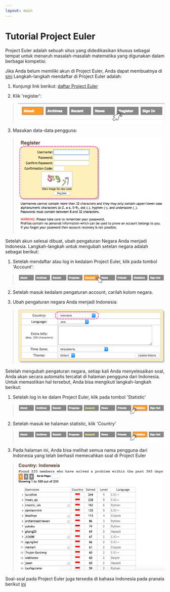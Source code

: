 ```yaml
---
layout: main
---
```


# Tutorial Project Euler

Project Euler adalah sebuah situs yang didedikasikan khusus sebagai tempat untuk menaruh masalah-masalah matematika yang digunakan dalam berbagai kompetisi.
 
Jika Anda belum memiliki akun di Project Euler, Anda dapat membuatnya di [sini](https://projecteuler.net/register)
Langkah-langkah mendaftar di Project Euler adalah:
  
  1. Kunjungi link berikut: [daftar Project Euler](https://projecteuler.net/register)
  
  2. Klik 'register':
  
  > ![Alt](/besutkode/img/tutspe/klikreg.png "klik pada tombol register")
  
  3. Masukan data-data pengguna:
  
  > ![Alt](/besutkode/img/tutspe/regis.png "masukan data pengguna")
 
Setelah akun selesai dibuat, ubah pengaturan Negara Anda menjadi Indonesia.
Langkah-langkah untuk mengubah setelan negara adalah sebagai berikut:
  
  1. Setelah mendaftar atau log in kedalam Project Euler, klik pada tombol 'Account':
  
  > ![Alt](/besutkode/img/tutspe/klikacc.png "klik pada tombol account")
  
  2. Setelah masuk kedalam pengaturan account, carilah kolom negara.
  
  3. Ubah pengaturan negara Anda menjadi Indonesia:
  
  > ![Alt](/besutkode/img/tutspe/changeindo.png "ubah pengaturan negara")
 
Setelah mengubah pengaturan negara, setiap kali Anda menyelesaikan soal, Anda akan secara automatis tercatat di halaman pengguna dari Indonesia.
Untuk memastikan hal tersebut, Anda bisa mengikuti langkah-langkah berikut:
  
  1. Setelah log in ke dalam Project Euler, klik pada tombol 'Statistic'
  
  > ![Alt](/besutkode/img/tutspe/klikstat.png "klik tombol statistic")
  
  2. Setelah masuk ke halaman statistic, klik 'Country'
  
  > ![Alt](/besutkode/img/tutspe/klikstat.png "klik tombol country")
  
  3. Pada halaman ini, Anda bisa melihat semua nama pengguna dari Indonesia yang telah berhasil memecahkan soal di Project Euler
  
  > ![Alt](/besutkode/img/tutspe/indolist.png "daftar pengguna dari Indonesia")
 
Soal-soal pada Project Euler juga tersedia di bahasa Indonesia pada pranala berikut [ini](http://wikimedia-id.github.io/projecteuler/)
